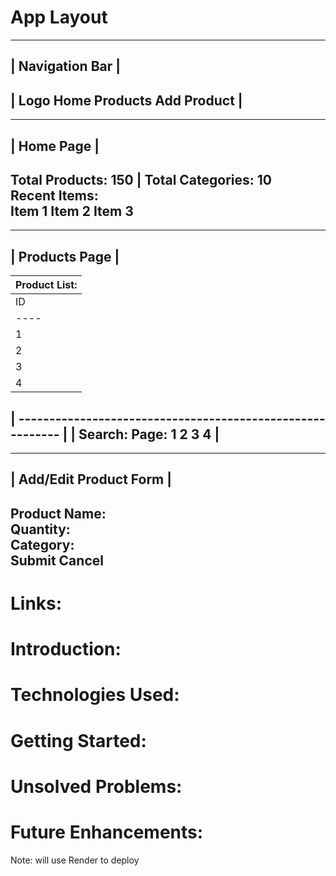 # App Layout
--------------------------------------------------------------
|                     Navigation Bar                          |
--------------------------------------------------------------
| Logo Home  Products  Add Product                            |
--------------------------------------------------------------

--------------------------------------------------------------
|                          Home Page                          |
--------------------------------------------------------------
Total Products: 150 | Total Categories: 10                  
Recent Items:                                               
Item 1 Item 2 Item 3                                        
--------------------------------------------------------------

--------------------------------------------------------------
|                         Products Page                       |
--------------------------------------------------------------
| Product List:                                              |
| ---------------------------------------------------------- |
|  ID | Name           | Quantity | Category | Actions       |
| ----|----------------|----------|----------|---------------|
|  1  | Product A      | 50       | Category1| Edit  Delete  |
|  2  | Product B      | 30       | Category2| Edit  Delete  |
|  3  | Product C      | 20       | Category1| Edit  Delete  |
|  4  | Product D      | 10       | Category3| Edit  Delete  |

| ----------------------------------------------------------  |
| Search:   Page: 1 2 3 4                                     |
--------------------------------------------------------------

--------------------------------------------------------------
|                   Add/Edit Product Form                     |
--------------------------------------------------------------
Product Name:                                               
Quantity:                                                   
Category:                                                                                                                
Submit       Cancel                                               
--------------------------------------------------------------

# Links:


# Introduction: 
# Technologies Used: 
# Getting Started: 
# Unsolved Problems: 
# Future Enhancements:

Note: will use Render to deploy
